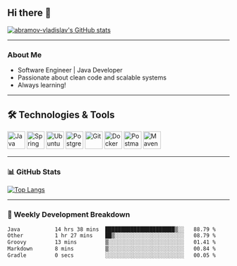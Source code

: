 ## Hi there 👋

[![abramov-vladislav's GitHub stats](https://github-readme-stats.vercel.app/api?username=abramov-vladislav&theme=dark&show_icons=true)](https://github.com/abramov-vladislav)

---

### About Me

- Software Engineer | Java Developer
- Passionate about clean code and scalable systems
- Always learning!

---

## 🛠️ Technologies & Tools

<p>
  <!-- Java -->
  <img src="https://cdn.jsdelivr.net/gh/devicons/devicon/icons/java/java-original.svg" width="40" height="40" title="Java"/>
  <!-- Spring -->
  <img src="https://cdn.jsdelivr.net/gh/devicons/devicon/icons/spring/spring-original.svg" width="40" height="40" title="Spring"/>
  <!-- Ubuntu -->
  <img src="https://cdn.jsdelivr.net/gh/devicons/devicon/icons/ubuntu/ubuntu-plain.svg" width="40" height="40" title="Ubuntu"/>
  <!-- PostgreSQL -->
  <img src="https://cdn.jsdelivr.net/gh/devicons/devicon/icons/postgresql/postgresql-original.svg" width="40" height="40" title="PostgreSQL"/>
  <!-- Git -->
  <img src="https://cdn.jsdelivr.net/gh/devicons/devicon/icons/git/git-original.svg" width="40" height="40" title="Git"/>
  <!-- Docker -->
  <img src="https://cdn.jsdelivr.net/gh/devicons/devicon/icons/docker/docker-original.svg" width="40" height="40" title="Docker"/>
  <!-- Postman -->
  <img src="https://cdn.jsdelivr.net/gh/devicons/devicon/icons/postman/postman-original.svg" width="40" height="40" title="Postman"/>
  <!-- Maven -->
  <img src="https://cdn.jsdelivr.net/gh/devicons/devicon/icons/maven/maven-original.svg" width="40" height="40" title="Maven"/>
</p>

---

### 📊 GitHub Stats

[![Top Langs](https://github-readme-stats.vercel.app/api/top-langs/?username=abramov-vladislav&layout=compact&theme=dark)](https://github.com/abramov-vladislav)

---

### 📅 Weekly Development Breakdown

<!--START_SECTION:waka-->

```txt
Java           14 hrs 38 mins  ██████████████████████▒░░   88.79 %
Other          1 hr 27 mins    ██▒░░░░░░░░░░░░░░░░░░░░░░   08.79 %
Groovy         13 mins         ▒░░░░░░░░░░░░░░░░░░░░░░░░   01.41 %
Markdown       8 mins          ▒░░░░░░░░░░░░░░░░░░░░░░░░   00.84 %
Gradle         0 secs          ░░░░░░░░░░░░░░░░░░░░░░░░░   00.05 %
```

<!--END_SECTION:waka-->

